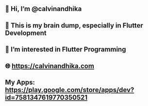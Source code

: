 ## 👋 Hi, I’m @calvinandhika
## 🧠 This is my brain dump, especially in Flutter Development
## 👀 I’m interested in Flutter Programming
## 🌐 https://calvinandhika.com
## My Apps: https://play.google.com/store/apps/dev?id=7581347619770350521
